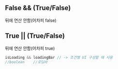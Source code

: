 ## False && (True/False)
뒤에 연산 안함(어차피 false)

## True || (True/False)
뒤에 연산 안함(어차피 true)

```js
isLoading && loadingBar // -> 조건별 UI 구성할 때 사용
//boolean    //로딩바
```